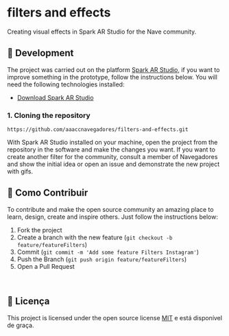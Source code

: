 # filters and effects

Creating visual effects in Spark AR Studio for the Nave community.


## 🚀 Development

The project was carried out on the platform [Spark AR Studio](https://sparkar.facebook.com/ar-studio/), if you want to improve something in the prototype, follow the instructions below. You will need the following technologies installed:

- [Download Spark AR Studio](https://sparkar.facebook.com/ar-studio/)


### 1. Cloning the repository

```
https://github.com/aaaccnavegadores/filters-and-effects.git
```

With Spark AR Studio installed on your machine, open the project from the repository in the software and make the changes you want. If you want to create another filter for the community, consult a member of Navegadores and show the initial idea or open an issue and demonstrate the new project with gifs.

## 🤝 Como Contribuir

To contribute and make the open source community an amazing place to learn, design, create and inspire others. Just follow the instructions below:

1. Fork the project
2. Create a branch with the new feature (`git checkout -b feature/featureFilters`)
3. Commit (`git commit -m 'Add some feature Filters Instagram'`)
4. Push the Branch (`git push origin feature/featureFilters`)
5. Open a Pull Request

<br>

## 🎫 Licença

This project is licensed under the open source license [MIT](https://choosealicense.com/licenses/mit) e está disponível de graça.
